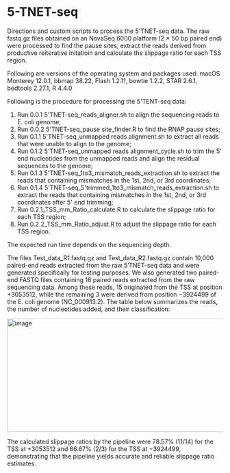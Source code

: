# 5-TNET-seq
Directions and custom scripts to process the 5'TNET-seq data. The raw fastq.gz files obtained on an NovaSeq 6000 platform (2 × 50 bp paired end) were processed to find the pause sites, extract the reads derived from productive reiterative initatioin and calculate the slippage ratio for each TSS region.

Following are versions of the operating system and packages used:
macOS Monterey 12.0.1, bbmap 38.22, Flash 1.2.11, bowtie 1.2.2, STAR 2.6.1, bedtools 2.27.1, R 4.4.0

Following is the procedure for processing the 5'TENT-seq data:

1. Run 0.0.1 5'TNET-seq_reads_aligner.sh to align the sequencing reads to E. coli genome;
2. Run 0.0.2 5'TNET-seq_pause site_finder.R to find the RNAP pause sites;
3. Run 0.1.1 5'TNET-seq_unmapped reads alignment.sh to extract all reads that were unable to align to the genome;
4. Run 0.1.2 5'TNET-seq_unmapped reads alignment_cycle.sh to trim the 5' end nucleotides from the unmapped reads and align the residual sequences to the genome;
5. Run 0.1.3 5'TNET-seq_1to3_mismatch_reads_extraction.sh to extract the reads that containing mismatches in the 1st, 2nd, or 3rd coordinates;
6. Run 0.1.4 5'TNET-seq_5'trimmed_1to3_mismatch_reads_extraction.sh to extract the reads that containing mismatches in the 1st, 2nd, or 3rd coordinates after 5' end trimming;
7. Run 0.2.1_TSS_mm_Ratio_calculate.R to calculate the slippage ratio for each TSS region;
8. Run 0.2.2_TSS_mm_Ratio_adjust.R to adjust the slippage ratio for each TSS region.

The expected run time depends on the sequencing depth.

The files Test_data_R1.fastq.gz and Test_data_R2.fastq.gz contain 10,000 paired-end reads extracted from the raw 5′TNET-seq data and were generated specifically for testing purposes.
We also generated two paired-end FASTQ files containing 18 paired reads extracted from the raw sequencing data. Among these reads, 15 originated from the TSS at position +3053512, while the remaining 3 were derived from position −3924499 of the E. coli genome (NC_000913.2). The table below summarizes the reads, the number of nucleotides added, and their classification:

<img width="588" height="264" alt="image" src="https://github.com/user-attachments/assets/627c10c1-556f-4b9c-a3b6-f1aa189f7723" />


The calculated slippage ratios by the pipeline were 78.57% (11/14) for the TSS at +3053512 and 66.67% (2/3) for the TSS at −3924499, demonstrating that the pipeline yields accurate and reliable slippage ratio estimates.
